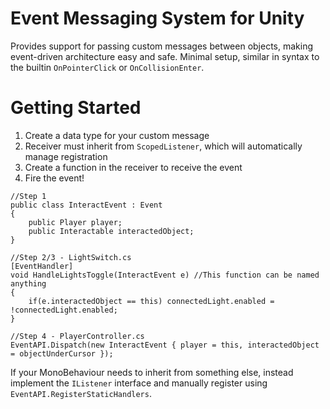 # Event Messaging System for Unity

Provides support for passing custom messages between objects, making event-driven architecture easy and safe. Minimal setup, similar in syntax to the builtin `OnPointerClick` or `OnCollisionEnter`.

# Getting Started

1. Create a data type for your custom message
2. Receiver must inherit from `ScopedListener`, which will automatically manage registration
3. Create a function in the receiver to receive the event
4. Fire the event!

```
//Step 1
public class InteractEvent : Event
{
	public Player player;
	public Interactable interactedObject;
}

//Step 2/3 - LightSwitch.cs
[EventHandler]
void HandleLightsToggle(InteractEvent e) //This function can be named anything
{
	if(e.interactedObject == this) connectedLight.enabled = !connectedLight.enabled;
}

//Step 4 - PlayerController.cs
EventAPI.Dispatch(new InteractEvent { player = this, interactedObject = objectUnderCursor });
```

If your MonoBehaviour needs to inherit from something else, instead implement the `IListener` interface and manually register using `EventAPI.RegisterStaticHandlers`.